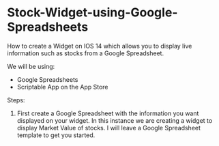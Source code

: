 # Stock-Widget-using-Google-Spreadsheets
How to create a Widget on IOS 14 which allows you to display live information such as stocks from a Google Spreadsheet.

We will be using:
- Google Spreadsheets
- Scriptable App on the App Store



Steps:
1. First create a Google Spreadsheet with the information you want displayed on your widget. In this instance we are creating a widget to display Market Value of stocks. I will leave a Google Spreadsheet template to get you started.

